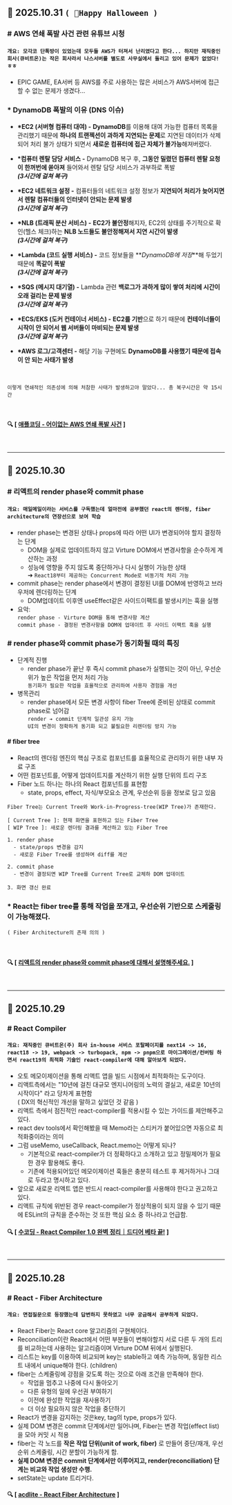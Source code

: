 ## 📑 2025.10.31 `( 🎃Happy Halloween )`

### # AWS 연쇄 폭발 사건 관련 유튜브 시청

#### `개요: 모각코 단톡방이 있었는데 모두들 AWS가 터져서 난리였다고 한다... 하지만 재직중인 회사(큐비트온)는 작은 회사라서 나스서버를 별도로 사무실에서 돌리고 있어 문제가 없었다! ㅎㅎ`

- EPIC GAME, EA서버 등 AWS를 주로 사용하는 많은 서비스가 AWS서버에 접근할 수 없는 문제가 생겼다...

### \* DynamoDB 폭발의 이유 (DNS 이슈)

- **\*EC2 (서버형 컴퓨터 대여) -** **DynamoDB**를 이용해 대여 가능한 컴퓨터 목록을 관리했기 때문에 **하나의 트랜젝션이 과하게 지연되는 문제**로 지연된 데이터가 삭제되어 처리 불가 상태가 되면서 **새로운 컴퓨터에 접근 자체가 불가능**해져버렸다.

- **\*컴퓨터 렌탈 담당 서비스 -** DynamoDB 복구 후, **그동안 밀렸던 컴퓨터 렌탈 요청이 한꺼번에 쏟아져** 들어와서 렌탈 담당 서비스가 과부하로 폭발
  <br> **_(3시간에 걸쳐 복구)_**

- **\*EC2 네트워크 설정 -** 컴퓨터들의 네트워크 설정 정보가 **지연되어 처리가 늦어지면서 렌탈 컴퓨터들의 인터넷이 안되는 문제 발생**
  <br> **_(3시간에 걸쳐 복구)_**

- **\*NLB (트래픽 분산 서비스) -** **EC2가 불안정**해지자, EC2의 상태를 주기적으로 확인(헬스 체크)하는 **NLB 노드들도 불안정해져서 지연 시간이 발생**
  <br> **_(3시간에 걸쳐 복구)_**

- **\*Lambda (코드 실행 서비스) -** 코드 정보들을 **_DynamoDB에 저장_**해 두었기 때문에 **똑같이 폭발**
  <br> **_(3시간에 걸쳐 복구)_**

- **\*SQS (메시지 대기열) -** Lambda 관련 **백로그가 과하게 많이 쌓여 처리에 시간이 오래 걸리는 문제 발생**
  <br> **_(3시간에 걸쳐 복구)_**

- **\*ECS/EKS (도커 컨테이너 서비스) -** **EC2를 기반**으로 하기 때문에 **컨테이너들이 시작이 안 되어서 웹 서버들이 마비되는 문제 발생**
  <br> **_(3시간에 걸쳐 복구)_**

- **\*AWS 로그/고객센터 -** 해당 기능 구현에도 **DynamoDB를 사용했기 때문에 접속이 안 되는 사태가 발생**

<br>

`이렇게 연쇄적인 의존성에 의해 처참한 사태가 발생하고야 말았다... 총 복구시간은 약 15시간`

<br>

#### 🔍 [ [애플코딩 - 어이없는 AWS 연쇄 폭발 사건](https://youtu.be/ZDhEQcL5bYg?si=Q6uQsJXEcXiGannA) ]

<br>
 
 ---

## 📑 2025.10.30

### # 리액트의 render phase와 commit phase

#### `개요: 매일메일이라는 서비스를 구독했는데 얼마전에 공부했던 react의 렌더링, fiber architecture의 연장선으로 보여 학습`

- render phase는 변경된 상태나 props에 따라 어떤 UI가 변경되어야 할지 결정하는 단계
  - DOM을 실제로 업데이트하지 않고 Virture DOM에서 변경사항을 순수하게 계산하는 과정
  - 성능에 영향을 주지 않도록 중단하거나 다시 실행이 가능한 상태<br>
    ➔ `React18부터 제공하는 Concurrent Mode로 비동기적 처리 가능`
- commit phase는 render phase에서 변경이 결정된 UI를 DOM에 반영하고 브라우저에 렌더링하는 단계
  - DOM업데이트 이후엔 useEffect같은 사이드이팩트를 발생시키는 훅을 실행
- 요악:<br>
  `render phase - Virture DOM을 통해 변경사항 계산`<br>
  `commit phase - 결정된 변경사항을 DOM에 업데이트 후 사이드 이팩트 훅을 실행`

### # render phase와 commit phase가 동기화될 때의 특징

- 단계적 진행
  - render phase가 끝난 후 즉시 commit phase가 실행되는 것이 아닌, 우선순위가 높은 작업을 먼저 처리 가능<br>
    `동기화가 필요한 작업을 효율적으로 관리하여 사용자 경험을 개선`
- 병목관리
  - render phase에서 모든 변경 사항이 fiber Tree에 준비된 상태로 commit phase로 넘어감<br>
    `render ➔ commit 단계적 일관성 유지 가능`<br>
    `UI의 변경이 정확하게 동기화 되고 불필요한 리렌더링 방지 가능`

#### # fiber tree

- React의 렌더링 엔진의 핵심 구조로 컴포넌트를 효율적으로 관리하기 위한 내부 자료 구조
- 어떤 컴포넌트를, 어떻게 업데이트지를 계산하기 위한 실행 단위의 트리 구조
- Fiber 노드 하나는 하나의 React 컴포넌트를 표현함
  - state, props, effect, 자식/부모요소 관계, 우선순위 등을 정보로 담고 있음<br>

```
Fiber Tree는 Current Tree와 Work-in-Progress-tree(WIP Tree)가 존재한다.

[ Current Tree ]: 현재 화면을 표현하고 있는 Fiber Tree
[ WIP Tree ]: 새로운 렌더링 결과를 계산하고 있는 Fiber Tree

1. render phase
  - state/props 변경을 감지
  - 새로운 Fiber Tree를 생성하며 diff를 계산

2. commit phase
  - 변경이 결정되면 WIP Tree를 Current Tree로 교체하 DOM 업데이트

3. 화면 갱신 완료
```

### \* React는 fiber tree를 통해 작업을 쪼개고, 우선순위 기반으로 스케줄링이 가능해졌다.

`( Fiber Architecture의 존재 의의 )`

<br>

#### 🔍 [ [리액트의 render phase와 commit phase에 대해서 설명해주세요.](https://www.maeil-mail.kr/question/30) ]

<br>

---

## 📑 2025.10.29

### # React Compiler

#### `개요: 재직중인 큐비트온(주) 회사 in-house 서비스 포탈페이지를 next14 -> 16, react18 -> 19, webpack -> turbopack, npm -> pnpm으로 마이그레이션/컨버팅 하면서 react19의 최적화 기술인 react-compiler에 대해 알아보게 되었다.`

- 오토 메모이제이션을 통해 리액트 앱을 빌드 시점에서 최적화하는 도구이다.
- 리액트측에서는 "10년에 걸친 대규모 엔지니어링의 노력의 결실고, 새로운 10년의 시작이다" 라고 당차게 표현함<br>
  ( DX의 혁신적인 개선을 말하고 싶었던 것 같음 )
- 리액트 측에서 점진적인 react-compiler를 적용시킬 수 있는 가이드를 제안해주고 있다.
- react dev tools에서 확인해봤을 때 Memo라는 스티커가 붙어있으면 자동으로 최적화중이라는 의미
- 그럼 useMemo, useCallback, React.memo는 어떻게 되나?<br>
  - 기본적으로 react-compiler가 더 정확하다고 소개하고 있고 정밀제어가 필요한 경우 활용해도 좋다.
  - 기존에 적용되어있던 메모이제이션 훅들은 충분히 테스트 후 제거하거나 그대로 두라고 명시하고 있다.
- 앞으로 새로운 리액트 앱은 반드시 react-compiler를 사용해야 한다고 권고하고 있다.
- 리액트 규칙에 위반된 경우 react-compiler가 정상적용이 되지 않을 수 있기 때문에 ESLint의 규칙을 준수하는 것 또한 핵심 요소 중 하나라고 언급함.

#### 🔍 [ [수코딩 - React Compiler 1.0 완벽 정리｜드디어 베타 끝!](https://www.youtube.com/watch?v=4WyLSzwRMGg) ]

<br>

---

## 📑 2025.10.28

### # React - Fiber Architecture

#### `개요: 면접질문으로 등장했는데 답변하지 못하였고 너무 궁금해서 공부하게 되었다.`

- React Fiber는 React core 알고리즘의 구현체이다.
- Reconciliation이란 React에서 어떤 부분들이 변해야할지 서로 다른 두 개의 트리를 비교하는데 사용하는 알고리즘이며 Virture DOM 뒤에서 실행된다.
- 리스트는 key를 이용하여 비교되며 key는 stable하고 예측 가능하며, 동일한 리스트 내에서 unique해야 한다. (children)
- fiber는 스케줄링에 강점을 갖도록 하는 것으로 아래 조건을 만족해야 한다.
  - 작업을 멈추고 나중에 다시 돌아오기
  - 다른 유형의 일에 우선권 부여하기
  - 이전에 완성한 작업을 재사용하기
  - 더 이상 필요하지 않은 작업을 중단하기
- React가 변경을 감지하는 것은key, tag의 type, props가 있다.
- 실제 DOM 변경은 commit 단계에서만 일어나며, Fiber는 변경 작업(effect list)을 모아 커밋 시 적용
- fiber는 각 노드를 **작은 작업 단위(unit of work, fiber)** 로 만들어 중단/재개, 우선순위 스케줄링, 시간 분할이 가능하게 함.
- **실제 DOM 변경은 commit 단계에서만 이루어지고, render(reconciliation) 단계는 비교와 작업 생성만 수행.**
- setState는 update 트리거다.

#### 🔍 [ [acdlite - React Fiber Architecture](https://github.com/acdlite/react-fiber-architecture) ]

 <br>
